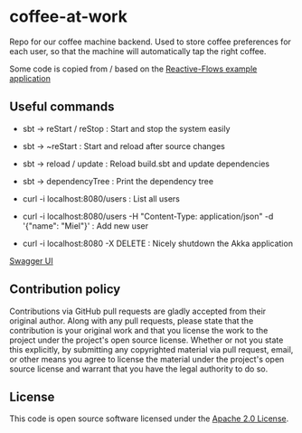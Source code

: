 # coffee-at-work #

Repo for our coffee machine backend. Used to store coffee preferences for each user, so that the machine will automatically tap the right coffee.


Some code is copied from / based on the [Reactive-Flows example application]("https://github.com/hseeberger/reactive-flows")

## Useful commands ##

- sbt -> reStart / reStop             : Start and stop the system easily
- sbt -> ~reStart                     : Start and reload after source changes
- sbt -> reload / update              : Reload build.sbt and update dependencies
- sbt -> dependencyTree               : Print the dependency tree

- curl -i localhost:8080/users        : List all users
- curl -i localhost:8080/users -H "Content-Type: application/json" -d '{"name": "Miel"}'    : Add new user
- curl -i localhost:8080 -X DELETE    : Nicely shutdown the Akka application

[Swagger UI](http://localhost:8080/swagger)

## Contribution policy ##

Contributions via GitHub pull requests are gladly accepted from their original author. Along with any pull requests, please state that the contribution is your original work and that you license the work to the project under the project's open source license. Whether or not you state this explicitly, by submitting any copyrighted material via pull request, email, or other means you agree to license the material under the project's open source license and warrant that you have the legal authority to do so.

## License ##

This code is open source software licensed under the [Apache 2.0 License]("http://www.apache.org/licenses/LICENSE-2.0.html").
